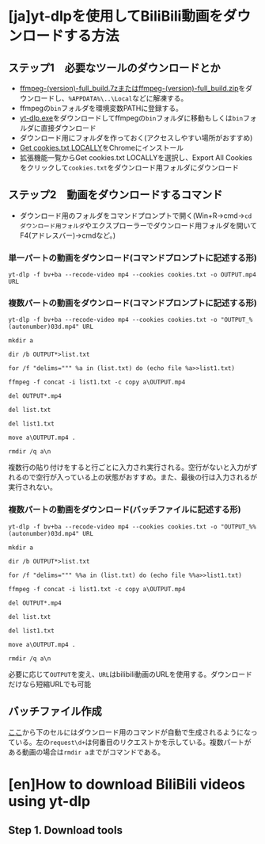 # [ja]yt-dlpを使用してBiliBili動画をダウンロードする方法
## ステップ1　必要なツールのダウンロードとか
* [ffmpeg-(version)-full_build.7zまたはffmpeg-(version)-full_build.zip](https://github.com/GyanD/codexffmpeg/releases)をダウンロードし、`%APPDATA%\..\Local`などに解凍する。
* ffmpegの`bin`フォルダを環境変数PATHに登録する。
* [yt-dlp.exe](https://github.com/yt-dlp/yt-dlp-nightly-builds/releases)をダウンロードしてffmpegの`bin`フォルダに移動もしくは`bin`フォルダに直接ダウンロード
* ダウンロード用にフォルダを作っておく(アクセスしやすい場所がおすすめ)
* [Get cookies.txt LOCALLY](https://chromewebstore.google.com/detail/get-cookiestxt-locally/cclelndahbckbenkjhflpdbgdldlbecc)をChromeにインストール
* 拡張機能一覧からGet cookies.txt LOCALLYを選択し、Export All Cookiesをクリックして`cookies.txt`をダウンロード用フォルダにダウンロード
## ステップ2　動画をダウンロードするコマンド
* ダウンロード用のフォルダをコマンドプロンプトで開く(Win+R→cmd→`cd ダウンロード用フォルダ`やエクスプローラーでダウンロード用フォルダを開いてF4(アドレスバー)→cmdなど。)
### 単一パートの動画をダウンロード(コマンドプロンプトに記述する形)
```
yt-dlp -f bv+ba --recode-video mp4 --cookies cookies.txt -o OUTPUT.mp4 URL
```
### 複数パートの動画をダウンロード(コマンドプロンプトに記述する形)
```
yt-dlp -f bv+ba --recode-video mp4 --cookies cookies.txt -o "OUTPUT_%(autonumber)03d.mp4" URL

mkdir a

dir /b OUTPUT*>list.txt

for /f "delims=""" %a in (list.txt) do (echo file %a>>list1.txt)

ffmpeg -f concat -i list1.txt -c copy a\OUTPUT.mp4

del OUTPUT*.mp4

del list.txt

del list1.txt

move a\OUTPUT.mp4 .

rmdir /q a\n
```
複数行の貼り付けをすると行ごとに入力され実行される。空行がないと入力がずれるので空行が入っている上の状態がおすすめ。また、最後の行は入力されるが実行されない。
### 複数パートの動画をダウンロード(バッチファイルに記述する形)
```
yt-dlp -f bv+ba --recode-video mp4 --cookies cookies.txt -o "OUTPUT_%%(autonumber)03d.mp4" URL

mkdir a

dir /b OUTPUT*>list.txt

for /f "delims=""" %%a in (list.txt) do (echo file %%a>>list1.txt)

ffmpeg -f concat -i list1.txt -c copy a\OUTPUT.mp4

del OUTPUT*.mp4

del list.txt

del list1.txt

move a\OUTPUT.mp4 .

rmdir /q a\n
```
必要に応じて`OUTPUT`を変え、`URL`はbilibili動画のURLを使用する。ダウンロードだけなら短縮URLでも可能

## バッチファイル作成

[ここ](https://docs.google.com/spreadsheets/d/1ULrOIVn5RlFJjz25xemTerjckg0w567zYWeqSRl-GBs/edit?gid=2012586526#gid=2012586526&range=O1)から下のセルにはダウンロード用のコマンドが自動で生成されるようになっている。左の`request\d+`は何番目のリクエストかを示している。複数パートがある動画の場合は`rmdir a`までがコマンドである。

# [en]How to download BiliBili videos using yt-dlp
## Step 1. Download tools
